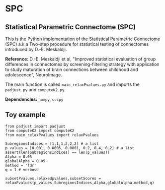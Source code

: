 # SPC

## Statistical Parametric Connectome (SPC)

This is the Python implementation of the Statistical Parametric Connectome (SPC) a.k.a Two-step procedure for statistical testing of connectomes introduced by D.-E. Meskaldji.

**Reference:** D.-E. Meskaldji et al, "Improved statistical evaluation of group differences in connectomes by screening-filtering strategy with application to study maturation of brain connections between childhood and adolescence", NeuroImage.


The main function is called `main_relaxPvalues.py` and imports the `padjust.py` and `computeK2.py`.

**Dependencies:** `numpy`, `scipy`


## Toy example

```
from padjust import padjust
from computeK2 import computeK2
from main_relaxPvalues import relaxPvalues
    
SubregionsIndices = [1,1,1,2,2,2] # a list 
p_values = [0.001, 0.0005, 0.0001, 0.2, 0.4, 0.2] # a list
assert(len(SubregionsIndices) == len(p_values))
Alpha = 0.05
globalAlpha = 0.05
method = 'fdr'
q = 1 # verbose

subsetPvalues,relaxedpvalues,subsetScores = relaxPvalues(p_values,SubregionsIndices,Alpha,globalAlpha,method,q)
    
```
